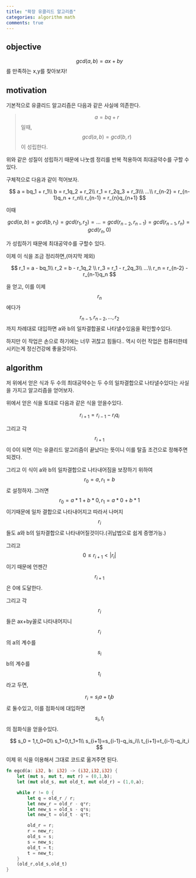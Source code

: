 ```yaml
---
title: "확장 유클리드 알고리즘"
categories: algorithm math
comments: true
---
```


## objective

$$gcd(a,b)=ax+by$$를 만족하는 x,y를 찾아보자! 

## motivation

기본적으로 유클리드 알고리즘은 다음과 같은 사실에 의존한다.

> $$a=bq+r$$ 일때, $$gcd(a,b)=gcd(b,r)$$이 성립한다.

위와 같은 성질이 성립하기 때문에 나눗셈 정리를 반복 적용하여 최대공약수를 구할 수 있다.

구체적으로 다음과 같이 적어보자.

$$
a = bq_1 + r_1\\
b = r_1q_2 + r_2\\
r_1 = r_2q_3 + r_3\\\
...\\
r_{n-2} = r_{n-1}q_n + r_n\\
r_{n-1} = r_{n}q_{n+1}
$$

이때 

$$gcd(a,b)=gcd(b,r_1)=gcd(r_1,r_2)=...=gcd(r_{n-2},r_{n-1}) = gcd(r_{n-1},r_n)= gcd(r_n,0)$$ 

가 성립하기  때문에 최대공약수를 구할수 있다.  

이제 이 식을 조금 정리하면,(마지막 제외)

$$
r_1 = a - bq_1\\
r_2 = b - r_1q_2 \\
r_3 = r_1 - r_2q_3\\
...\\
r_n = r_{n-2} - r_{n-1}q_n
$$

을 얻고, 이를 이제 $$r_{n}$$ 에다가 $$r_{n-1},r_{n-2},...,r_2$$ 까지 차례대로 대입하면 a와 b의 일차결합꼴로 나타낼수있음을 확인할수있다.

하지만 이 작업은 손으로 하기에는 너무 귀찮고 힘들다.. 역시 이런 작업은 컴퓨터한테 시키는게 정신건강에 좋을것이다.

## algorithm

저 위에서 얻은 식과 두 수의 최대공약수는 두 수의 일차결합으로 나타낼수있다는 사실을 가지고 알고리즘을 얻어보자.

위에서 얻은 식을 토대로 다음과 같은 식을 얻을수있다.

$$
r_{i+1} = r_{i-1} - r_iq_i
$$

그리고 각 $$r_{i+1}$$이 0이 되면 이는 유클리드 알고리즘이 끝났다는 뜻이니 이를 탈출 조건으로 정해주면 되겠다.

그리고 이 식이 a와 b의 일차결합으로 나타내어짐을 보장하기 위하여 $$r_0=a, r_1=b$$로 설정하자. 그러면 $$r_0 = a * 1 + b * 0, r_1 = a * 0 + b* 1$$   이기때문에 일차 결합으로 나타내어지고 따라서 나머지 $$r_i$$들도 a와 b의 일차결합으로 나타내어질것이다.(귀납법으로 쉽게 증명가능.)

그리고 $$ 0 \leq r_{i+1} < |r_i| $$ 이기 때문에 언젠간 $$ r_{i+1} $$은 0에 도달한다.

그리고 각 $$r_i$$들은 ax+by꼴로 나타내어지니 $$r_i$$의 a의 계수를  $$s_i$$ b의 계수를 $$t_i$$라고 두면,

$$r_i = s_ia + t_ib$$로 둘수있고, 이를 점화식에 대입하면 $$s_i,t_i$$의 점화식을 얻을수있다.

$$
s_0 = 1,t_0=0\\
s_1=0,t_1=1\\
s_{i+1}=s_{i-1}-q_is_i\\
t_{i+1}=t_{i-1}-q_it_i
$$

이제 위 식을 이용해서 그대로 코드로 옮겨주면 된다.

```rust
fn egcd(a: i32, b: i32) -> (i32,i32,i32) {
    let (mut s, mut t, mut r) = (0,1,b);
    let (mut old_s, mut old_t, mut old_r) = (1,0,a);

    while r != 0 {
        let q = old_r / r;
        let new_r = old_r - q*r;
        let new_s = old_s - q*s;
        let new_t = old_t - q*t;

        old_r = r;
        r = new_r;
        old_s = s;
        s = new_s;
        old_t = t;
        t = new_t;
    }
    (old_r,old_s,old_t)
}
```

